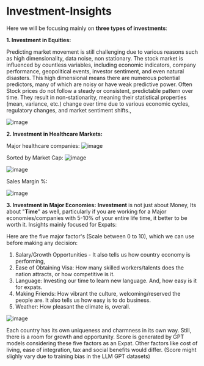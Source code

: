 # Investment-Insights

Here we will be focusing mainly on **three types of investments**:

**1. Investment in Equities:**

Predicting market movement is still challenging due to various reasons such as high dimensionality, data noise, non stationary. The stock market is influenced by countless variables, including economic indicators, company performance, geopolitical events, investor sentiment, and even natural disasters. 
This high dimensional means there are numerous potential predictors, many of which are noisy or have weak predictive power.
Often Stock prices do not follow a steady or consistent, predictable pattern over time. They result in non-stationarity, meaning their statistical properties (mean, variance, etc.) change over time due to various economic cycles, regulatory changes, and market sentiment shifts.,


![image](https://github.com/user-attachments/assets/b4ea63bf-e69b-4aa5-bf5d-b24805b6b06e)



**2. Investment in Healthcare Markets:**

Major healthcare companies:
![image](https://github.com/user-attachments/assets/6f4dca65-4fc1-45ba-a713-bf50e72d4a96)

Sorted by Market Cap:
![image](https://github.com/user-attachments/assets/87050c3f-2dfe-495b-bd28-931da85ca32c)

![image](https://github.com/user-attachments/assets/7c8c29e1-4774-42d7-92f4-6b69fac23c07)

Sales Margin %:

![image](https://github.com/user-attachments/assets/8c31463b-a6eb-4931-9d14-01a15a85dd9a)


**3. Investment in Major Economies:**
**Investment** is not just about Money, Its about "**Time**" as well, particularly if you are working for a Major economies/companies with 5-10% of your entire life time, it better to be worth it.  Insights mainly focused for Expats:

Here are the five major factor's (Scale between 0 to 10), which we can use before making any decision:

1. Salary/Growth Opportunities - It also tells us how country economy is performing,
2. Ease of Obtaining Visa: How many skilled workers/talents does the nation attracts, or how competitive is it.
3. Language: Investing our time to learn new language. And, how easy is it for expats. 
4. Making Friends: How vibrant the culture, welcoming/reserved the people are. It also tells us how easy is to do business.
5. Weather: How pleasant the climate is, overall. 

![image](https://github.com/user-attachments/assets/d6db8fe4-b0a2-4482-9c44-d17538604aa3)

Each country has its own uniqueness and charmness in its own way. Still, there is a room for growth and opportunity. Score is generated by GPT models considering these five factors as an Expat. Other factors like cost of living, ease of integration, tax and social benefits would differ. 
(Score might slighly vary due to training bias in the LLM GPT datasets)





